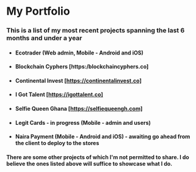 # My Portfolio

### This is a list of my most recent projects spanning the last 6 months and under a year

- #### Ecotrader (Web admin, Mobile - Android and iOS)
- #### Blockchain Cyphers [https:/blockchaincyphers.co]
- #### Continental Invest [https://continentalinvest.co]
- #### I Got Talent [https://igottalent.co]
- #### Selfie Queen Ghana [https://selfiequeengh.com]
- #### Legit Cards - in progress (Mobile - admin and users)
- #### Naira Payment (Mobile - Android and iOS) - awaiting go ahead from the client to deploy to the stores

#### There are some other projects of which I'm not permitted to share. I do believe the ones listed above will suffice to showcase what I do.
